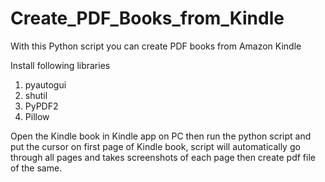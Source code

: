 # Create_PDF_Books_from_Kindle

With this Python script you can create PDF books from Amazon Kindle

Install following libraries
1. pyautogui
2. shutil
3. PyPDF2
4. Pillow

Open the Kindle book in Kindle app on PC then run the python script and put the cursor on first page of Kindle book, script will automatically go through all pages and takes screenshots of each page then create pdf file of the same.
